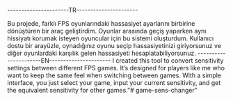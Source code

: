 ----------------------TR----------------------

Bu projede, farklı FPS oyunlarındaki hassasiyet ayarlarını birbirine dönüştüren bir araç geliştirdim. Oyunlar arasında geçiş yaparken aynı hissiyatı korumak isteyen oyuncular için bu sistemi oluşturdum. Kullanıcı dostu bir arayüzle, oynadığınız oyunu seçip hassasiyetinizi giriyorsunuz ve diğer oyunlardaki karşılık gelen hassasiyeti hesaplatabiliyorsunuz.
----------------------EN----------------------
I created this tool to convert sensitivity settings between different FPS games. It’s designed for players like me who want to keep the same feel when switching between games. With a simple interface, you just select your game, input your current sensitivity, and get the equivalent sensitivity for other games."# game-sens-changer" 

